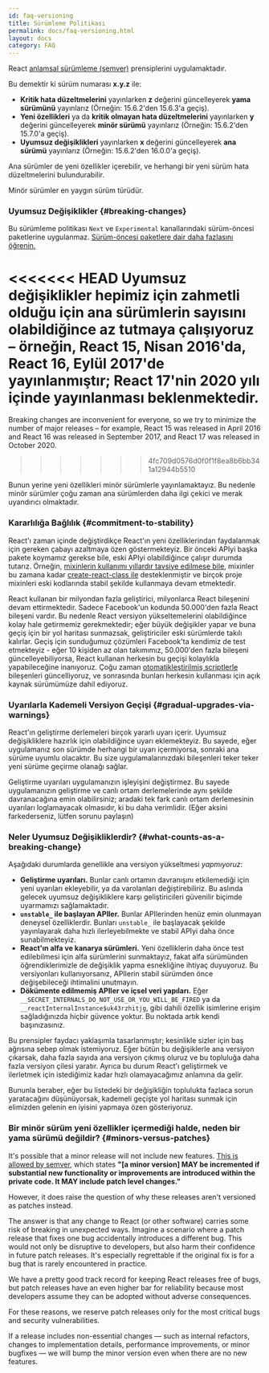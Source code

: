 ```yaml
---
id: faq-versioning
title: Sürümleme Politikası
permalink: docs/faq-versioning.html
layout: docs
category: FAQ
---
```


React [anlamsal sürümleme (semver)](https://semver.org/lang/tr/) prensiplerini uygulamaktadır.

Bu demektir ki sürüm numarası **x.y.z** ile:

* **Kritik hata düzeltmelerini** yayınlarken **z** değerini güncelleyerek **yama sürümünü** yayınlarız (Örneğin: 15.6.2'den 15.6.3'a geçiş).
* **Yeni özellikleri** ya da **kritik olmayan hata düzeltmelerini** yayınlarken **y** değerini güncelleyerek **minör sürümü** yayınlarız (Örneğin: 15.6.2'den 15.7.0'a geçiş).
* **Uyumsuz değişiklikleri** yayınlarken **x** değerini güncelleyerek  **ana sürümü** yayınlarız  (Örneğin: 15.6.2'den 16.0.0'a geçiş).

Ana sürümler de yeni özellikler içerebilir, ve herhangi bir yeni sürüm hata düzeltmelerini bulundurabilir.

Minör sürümler en yaygın sürüm türüdür.

### Uyumsuz Değişiklikler {#breaking-changes}

Bu sürümleme politikası `Next` ve `Experimental` kanallarındaki sürüm-öncesi paketlerine uygulanmaz. [Sürüm-öncesi paketlere dair daha fazlasını öğrenin.](/docs/release-channels.html)

<<<<<<< HEAD
Uyumsuz değişiklikler hepimiz için zahmetli olduğu için ana sürümlerin sayısını olabildiğince az tutmaya çalışıyoruz – örneğin, React 15, Nisan 2016'da, React 16, Eylül 2017'de yayınlanmıştır; React 17'nin 2020 yılı içinde yayınlanması beklenmektedir.
=======
Breaking changes are inconvenient for everyone, so we try to minimize the number of major releases – for example, React 15 was released in April 2016 and React 16 was released in September 2017, and React 17 was released in October 2020.
>>>>>>> 4fc709d0576d0f0f1f8ea8b6bb341a12944b5510

Bunun yerine yeni özellikleri minör sürümlerle yayınlamaktayız. Bu nedenle minör sürümler çoğu zaman ana sürümlerden daha ilgi çekici ve merak uyandırıcı olmaktadır.

### Kararlılığa Bağlılık {#commitment-to-stability}

React'ı zaman içinde değiştirdikçe React'ın yeni özelliklerindan faydalanmak için gereken çabayı azaltmaya özen göstermekteyiz.
Bir önceki APIyi başka pakete koymamız gerekse bile, eski APIyi olabildiğince çalışır durumda tutarız. Örneğin, [mixinlerin kullanımı yıllardır tavsiye edilmese bile](/blog/2016/07/13/mixins-considered-harmful.html), mixinler bu zamana kadar [create-react-class ile](/docs/react-without-es6.html#mixins) desteklenmiştir ve birçok proje mixinleri eski kodlarında stabil şekilde kullanmaya devam etmektedir.

React kullanan bir milyondan fazla geliştirici, milyonlarca React bileşenini devam ettirmektedir. Sadece Facebook'un kodunda 50.000'den fazla React bileşeni vardır. Bu nedenle React versiyon yükseltemelerini olabildiğince kolay hale getirmemiz gerekmektedir; eğer büyük değişikler yapar ve buna geçiş için bir yol haritası sunmazsak, geliştiriciler eski sürümlerde takılı kalırlar. Geçiş için sunduğumuz çözümleri Facebook'ta kendimiz de test etmekteyiz - eğer 10 kişiden az olan takımımız, 50.000'den fazla bileşeni güncelleyebiliyorsa, React kullanan herkesin bu geçişi kolaylıkla yapabileceğine inanıyoruz. Çoğu zaman  [otomatikleştirilmiş scriptlerle](https://github.com/reactjs/react-codemod) bileşenleri güncelliyoruz, ve sonrasında bunları herkesin kullanması için açık kaynak sürümümüze dahil ediyoruz.

### Uyarılarla Kademeli Versiyon Geçişi {#gradual-upgrades-via-warnings}

React'ın geliştirme derlemeleri birçok yararlı uyarı içerir. Uyumsuz değişikliklere hazırlık için olabildiğince uyarı eklemekteyiz. Bu sayede, eğer uygulamanız son sürümde herhangi bir uyarı içermiyorsa, sonraki ana sürüme uyumlu olacaktır. Bu size uygulamalarınızdaki bileşenleri teker teker yeni sürüme geçirme olanağı sağlar.

Geliştirme uyarıları uygulamanızın işleyişini değiştirmez. Bu sayede uygulamanızın geliştirme ve canlı ortam derlemelerinde aynı şekilde davranacağına emin olabilirsiniz; aradaki tek fark canlı ortam derlemesinin uyarıları loglamayacak olmasıdır, ki bu daha verimlidir. (Eğer aksini farkederseniz, lütfen sorunu paylaşın)

### Neler Uyumsuz Değişikliklerdir? {#what-counts-as-a-breaking-change}

Aşağıdaki durumlarda genellikle ana versiyon yükseltmesi *yapmıyoruz*:

* **Geliştirme uyarıları.** Bunlar canlı ortamın davranışını etkilemediği için yeni uyarıları ekleyebilir, ya da varolanları değiştirebiliriz. Bu aslında gelecek uyumsuz değişikliklere karşı geliştiricileri güvenilir biçimde uyarmamızı sağlamaktadır.
* **`unstable_` ile başlayan APIler.** Bunlar APIlerinden henüz emin olunmayan deneysel özelliklerdir. Bunları `unstable_` ile başlayacak şekilde yayınlayarak daha hızlı ilerleyebilmekte ve stabil APIyi daha önce sunabilmekteyiz.
* **React'ın alfa ve kanarya sürümleri.** Yeni özelliklerin daha önce test edilebilmesi için alfa sürümlerini sunmaktayız, fakat alfa sürümünden öğrendiklerimizle de değişiklik yapma esnekliğine ihtiyaç duyuyoruz. Bu versiyonları kullanıyorsanız, APIlerin stabil sürümden önce değişebileceği ihtimalini unutmayın.
* **Dökümente edilmemiş APIler ve içsel veri yapıları.** Eğer `__SECRET_INTERNALS_DO_NOT_USE_OR_YOU_WILL_BE_FIRED` ya da `__reactInternalInstance$uk43rzhitjg`, gibi dahili özellik isimlerine erişim sağladığınızda hiçbir güvence yoktur. Bu noktada artık kendi başınızasınız.

Bu prensipler faydacı yaklaşımla tasarlanmıştır; kesinlikle sizler için baş ağrısına sebep olmak istemiyoruz. Eğer bütün bu değişiklerle ana versiyon çıkarsak, daha fazla sayıda ana versiyon çıkmış oluruz ve bu topluluğa daha fazla versiyon çilesi yaratır. Ayrıca bu durum React'ı geliştirmek ve ilerletmek için istediğimiz kadar hızlı olamayacağımız anlamına da gelir.

Bununla beraber, eğer bu listedeki bir değişikliğin toplulukta fazlaca sorun yaratacağını düşünüyorsak, kademeli geçişte yol haritası sunmak için elimizden gelenin en iyisini yapmaya özen gösteriyoruz.

### Bir minör sürüm yeni özellikler içermediği halde, neden bir yama sürümü değildir? {#minors-versus-patches}

It's possible that a minor release will not include new features. [This is allowed by semver](https://semver.org/#spec-item-7), which states **"[a minor version] MAY be incremented if substantial new functionality or improvements are introduced within the private code. It MAY include patch level changes."**

However, it does raise the question of why these releases aren't versioned as patches instead.

The answer is that any change to React (or other software) carries some risk of breaking in unexpected ways. Imagine a scenario where a patch release that fixes one bug accidentally introduces a different bug. This would not only be disruptive to developers, but also harm their confidence in future patch releases. It's especially regrettable if the original fix is for a bug that is rarely encountered in practice.

We have a pretty good track record for keeping React releases free of bugs, but patch releases have an even higher bar for reliability because most developers assume they can be adopted without adverse consequences.

For these reasons, we reserve patch releases only for the most critical bugs and security vulnerabilities.

If a release includes non-essential changes — such as internal refactors, changes to implementation details, performance improvements, or minor bugfixes — we will bump the minor version even when there are no new features.
